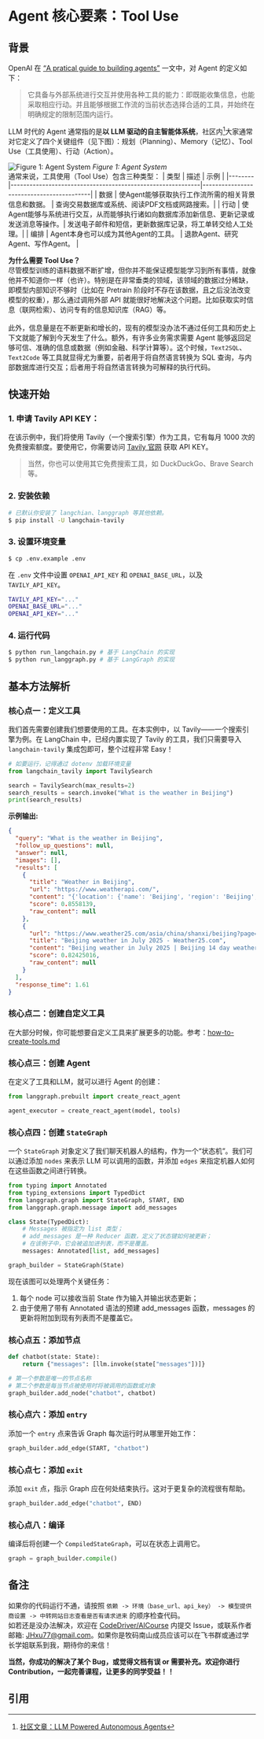 # Agent 核心要素：Tool Use

## 背景
OpenAI 在 [“A pratical guide to building agents”](../../../docs/pdf/a-practical-guide-to-building-agents.pdf) 一文中，对 Agent 的定义如下：

> 它具备与外部系统进行交互并使用各种工具的能力：即既能收集信息，也能采取相应行动。并且能够根据工作流的当前状态选择合适的工具，并始终在明确规定的限制范围内运行。

LLM 时代的 Agent 通常指的是**以 LLM 驱动的自主智能体系统**，社区内[^1]大家通常对它定义了四个关键组件（见下图）：规划（Planning）、Memory（记忆）、Tool Use（工具使用）、行动（Action）。

![Figure 1: Agent System](../../../assets/agent_system.png)
*Figure 1: Agent System*
<br>
通常来说，工具使用（Tool Use）包含三种类型：
| 类型   | 描述                                                         | 示例                                     |
|--------|------------------------------------------------------------|------------------------------------------|
| 数据   | 使Agent能够获取执行工作流所需的相关背景信息和数据。         | 查询交易数据库或系统、阅读PDF文档或网路搜索。|
| 行动   | 使Agent能够与系统进行交互，从而能够执行诸如向数据库添加新信息、更新记录或发送消息等操作。| 发送电子邮件和短信，更新数据库记录，将工单转交给人工处理。|
| 编排   | Agent本身也可以成为其他Agent的工具。                       | 退款Agent、研究Agent、写作Agent。         |

**为什么需要 Tool Use？**<br>
尽管模型训练的语料数据不断扩增，但你并不能保证模型能学习到所有事情，就像他并不知道你一样（也许）。特别是在非常垂类的领域，该领域的数据过分稀缺，即模型内部知识不够时（比如在 Pretrain 阶段时不存在该数据，且之后没法改变模型的权重），那么通过调用外部 API 就能很好地解决这个问题。比如获取实时信息（联网检索）、访问专有的信息知识库（RAG）等。<br>
<br>
此外，信息量是在不断更新和增长的，现有的模型没办法不通过任何工具和历史上下文就能了解到今天发生了什么。额外，有许多业务需求需要 Agent 能够返回足够可信、准确的信息或数据（例如金融、科学计算等）。这个时候，`Text2SQL`、`Text2Code` 等工具就显得尤为重要，前者用于将自然语言转换为 SQL 查询，与内部数据库进行交互；后者用于将自然语言转换为可解释的执行代码。

## 快速开始
### 1. 申请 Tavily API KEY：
在该示例中，我们将使用 Tavily（一个搜索引擎）作为工具，它有每月 1000 次的免费搜索额度。要使用它，你需要访问 [Tavily 官网](https://app.tavily.com/sign-in) 获取 API KEY。
> 当然，你也可以使用其它免费搜索工具，如 DuckDuckGo、Brave Search 等。

### 2. 安装依赖
```bash
# 已默认你安装了 langchian、langgraph 等其他依赖。
$ pip install -U langchain-tavily
```

### 3. 设置环境变量
```bash
$ cp .env.example .env
```
在 `.env` 文件中设置 `OPENAI_API_KEY` 和 `OPENAI_BASE_URL`，以及 `TAVILY_API_KEY`。
```bash
TAVILY_API_KEY="..."
OPENAI_BASE_URL="..."
OPENAI_API_KEY="..."
```

### 4. 运行代码
```bash
$ python run_langchain.py # 基于 LangChain 的实现
$ python run_langgraph.py # 基于 LangGraph 的实现
```

## 基本方法解析
### 核心点一：定义工具
我们首先需要创建我们想要使用的工具。在本实例中，以 Tavily——一个搜索引擎为例。在 LangChain 中，已经内置实现了 Tavily 的工具，我们只需要导入 `langchain-tavily` 集成包即可，整个过程非常 Easy！
```python
# 如要运行，记得通过 dotenv 加载环境变量
from langchain_tavily import TavilySearch

search = TavilySearch(max_results=2)
search_results = search.invoke("What is the weather in Beijing")
print(search_results)
```
**示例输出:**
```json
{
  "query": "What is the weather in Beijing",
  "follow_up_questions": null,
  "answer": null,
  "images": [],
  "results": [
    {
      "title": "Weather in Beijing",
      "url": "https://www.weatherapi.com/",
      "content": "{'location': {'name': 'Beijing', 'region': 'Beijing', 'country': 'China', 'lat': 39.9289, 'lon': 116.3883, 'tz_id': 'Asia/Shanghai', 'localtime_epoch': 1752929004, 'localtime': '2025-07-19 20:43'}, 'current': {'last_updated_epoch': 1752928200, 'last_updated': '2025-07-19 20:30', 'temp_c': 28.2, 'temp_f': 82.8, 'is_day': 0, 'condition': {'text': 'Light rain', 'icon': '//cdn.weatherapi.com/weather/64x64/night/296.png', 'code': 1183}, 'wind_mph': 2.5, 'wind_kph': 4.0, 'wind_degree': 325, 'wind_dir': 'NW', 'pressure_mb': 1003.0, 'pressure_in': 29.62, 'precip_mm': 0.04, 'precip_in': 0.0, 'humidity': 84, 'cloud': 0, 'feelslike_c': 28.5, 'feelslike_f': 83.4, 'windchill_c': 31.2, 'windchill_f': 88.1, 'heatindex_c': 32.6, 'heatindex_f': 90.6, 'dewpoint_c': 17.9, 'dewpoint_f': 64.3, 'vis_km': 10.0, 'vis_miles': 6.0, 'uv': 0.0, 'gust_mph': 3.7, 'gust_kph': 6.0}}",
      "score": 0.8558139,
      "raw_content": null
    },
    {
      "url": "https://www.weather25.com/asia/china/shanxi/beijing?page=month&month=July",
      "title": "Beijing weather in July 2025 - Weather25.com",
      "content": "Beijing weather in July 2025 | Beijing 14 day weather Beijing Image 3: weather in China Beijing weather in July 2025 The average weather in Beijing in July The weather in Beijing in July is very hot. You can expect about **3 to 8 days of rain** in Beijing during the month of July. Temperatures in Beijing in July Weather in Beijing in July - FAQ What is the average temperature in Beijing in July? The average temperature in Beijing in July is 73/93° F. On average, there are 6 rainy days in Beijing during July. The weather in Beijing in July is ok. On average, there are 0 snowy days in Beijing in July. More about the weather in Beijing",
      "score": 0.82425016,
      "raw_content": null
    }
  ],
  "response_time": 1.61
}
```

### 核心点二：创建自定义工具
在大部分时候，你可能想要自定义工具来扩展更多的功能。参考：[how-to-create-tools.md](../../../docs/guide/how-to-create-tools.md)

### 核心点三：创建 Agent
在定义了工具和LLM，就可以进行 Agent 的创建：
```python
from langgraph.prebuilt import create_react_agent

agent_executor = create_react_agent(model, tools)
```

### 核心点四：创建 `StateGraph`
一个 `StateGraph` 对象定义了我们聊天机器人的结构，作为一个“状态机”。我们可以通过添加 `nodes` 来表示 LLM 可以调用的函数，并添加 `edges` 来指定机器人如何在这些函数之间进行转换。
```python
from typing import Annotated
from typing_extensions import TypedDict
from langgraph.graph import StateGraph, START, END
from langgraph.graph.message import add_messages

class State(TypedDict):
    # Messages 被指定为 list 类型；
    # add_messages 是一种 Reducer 函数，定义了状态键如何被更新；
    # 在该例子中，它会被追加进列表，而不是覆盖。
    messages: Annotated[list, add_messages]

graph_builder = StateGraph(State)
```
现在该图可以处理两个关键任务：<br>
1. 每个 node 可以接收当前 State 作为输入并输出状态更新；<br>
2. 由于使用了带有 Annotated 语法的预建 add_messages 函数，messages 的更新将附加到现有列表而不是覆盖它。

### 核心点五：添加节点
```python
def chatbot(state: State):
    return {"messages": [llm.invoke(state["messages"])]}

# 第一个参数是唯一的节点名称
# 第二个参数是每当节点被使用时将被调用的函数或对象
graph_builder.add_node("chatbot", chatbot)
```

### 核心点六：添加 `entry`
添加一个 `entry` 点来告诉 Graph 每次运行时从哪里开始工作：
```python
graph_builder.add_edge(START, "chatbot")
```

### 核心点七：添加 `exit`
添加 `exit` 点，指示 Graph 应在何处结束执行。这对于更复杂的流程很有帮助。
```python
graph_builder.add_edge("chatbot", END)
```

### 核心点八：编译
编译后将创建一个 `CompiledStateGraph`，可以在状态上调用它。
```python
graph = graph_builder.compile()
```

## 备注
如果你的代码运行不通，请按照 `依赖 -> 环境（base_url、api_key） -> 模型提供商设置 -> 中转网站日志查看是否有请求进来` 的顺序检查代码。<br>
如若还是没办法解决，欢迎在 [CodeDriver/AICourse](https://github.com/CodeDriverTech/AICourse) 内提交 Issue，或联系作者邮箱: JHxu77@gmail.com。如果你是牧码南山成员应该可以在飞书群或通过学长学姐联系到我，期待你的来信！<br>

**当然，你成功的解决了某个 Bug，或觉得文档有误 or 需要补充。欢迎你进行 Contribution，一起完善课程，让更多的同学受益！！**

## 引用
[^1]: [社区文章：LLM Powered Autonomous Agents](https://lilianweng.github.io/posts/2023-06-23-agent/#agent-system-overview)